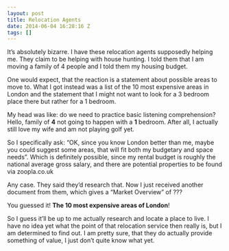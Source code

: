 ```yaml
---
layout: post
title: Relocation Agents
date: 2014-06-04 16:28:16 Z
tags: []
---
```

It’s absolutely bizarre. I have these relocation agents supposedly helping me. They claim to be helping with house hunting. I told them that I am moving a family of 4 people and I told them my housing budget.

One would expect, that the reaction is a statement about possible areas to move to. What I got instead was a list of the 10 most expensive areas in London and the statement that I might not want to look for a 3 bedroom place there but rather for a 1 bedroom.

My head was like: do we need to practice basic listening comprehension? Hello, family of **4** not going to happen with a **1** bedroom. After all, I actually still love my wife and am not playing golf yet.

So I specifically ask: “OK, since you know London better than me, maybe you could suggest some areas, that will fit both my budgetary and space needs”. Which is definitely possible, since my rental budget is roughly the national average gross salary, and there are potential properties to be found via zoopla.co.uk

Any case. They said they’d research that. Now I just received another document from them, which gives a “Market Overview” of ???

You guessed it! **The 10 most expensive areas of London**!

So I guess it’ll be up to me actually research and locate a place to live. I have no idea yet what the point of that relocation service then really is, but I am determined to find out. I am pretty sure, that they do actually provide something of value, I just don’t quite know what yet.

